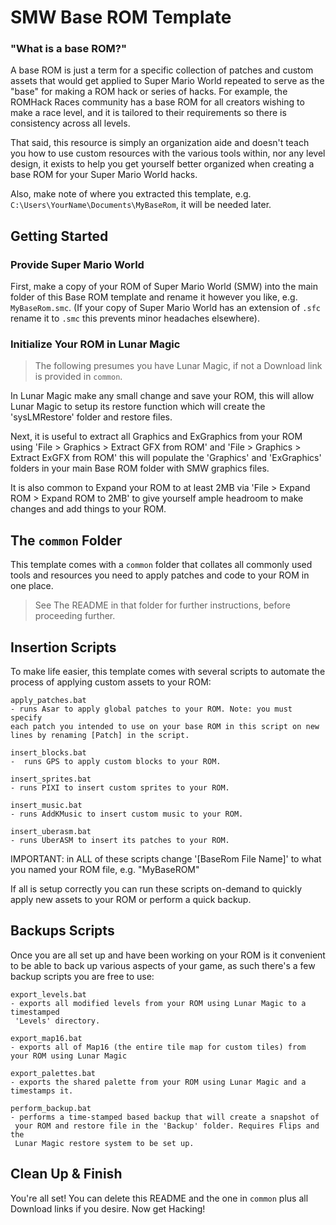 # SMW Base ROM Template

### "What is a base ROM?"

A base ROM is just a term for a specific collection of patches and custom assets that would get applied to Super Mario World repeated to serve as the "base" for making a ROM hack or series of hacks. For example, the ROMHack Races community has a base ROM for all creators wishing to make a race level, and it is tailored to their requirements so there is consistency across all levels. 

That said, this resource is simply an organization aide and doesn't teach you how to use custom resources with the various tools within, nor any level design, it exists to help you get yourself better organized when creating a base ROM for your Super Mario World hacks.

Also, make note of where you extracted this template, e.g. `C:\Users\YourName\Documents\MyBaseRom`, it will be needed later. 


## Getting Started

### Provide Super Mario World

First, make a copy of your ROM of Super Mario World (SMW) into the main folder of this Base ROM template and rename it however you like, e.g. `MyBaseRom.smc`. (If your copy of Super Mario World has an extension of `.sfc` rename it to `.smc` this prevents minor headaches elsewhere).


### Initialize Your ROM in Lunar Magic

> The following presumes you have Lunar Magic, if not a Download link is provided in `common`.

In Lunar Magic make any small change and save your ROM, this will allow Lunar Magic to setup its restore function which will create the 'sysLMRestore' folder and restore files.

Next, it is useful to extract all Graphics and ExGraphics from your ROM using 'File > Graphics > Extract GFX from ROM' and 'File > Graphics > Extract ExGFX from ROM' this will populate the 'Graphics' and 'ExGraphics' folders in your main Base ROM folder with SMW graphics files.

It is also common to Expand your ROM to at least 2MB via 'File > Expand ROM > Expand ROM to 2MB' to give yourself ample headroom to make changes and add things to your ROM.


## The `common` Folder

This template comes with a `common` folder that collates all commonly used tools and resources you need to apply patches and code to your ROM in one place.

> See The README in that folder for further instructions, before proceeding further.


## Insertion Scripts

To make life easier, this template comes with several scripts to automate the process of applying custom assets to your ROM:
    
    apply_patches.bat
    - runs Asar to apply global patches to your ROM. Note: you must specify
    each patch you intended to use on your base ROM in this script on new
    lines by renaming [Patch] in the script.

    insert_blocks.bat
    -  runs GPS to apply custom blocks to your ROM.
    
    insert_sprites.bat
    - runs PIXI to insert custom sprites to your ROM.

    insert_music.bat
    - runs AddKMusic to insert custom music to your ROM.
    
    insert_uberasm.bat
    - runs UberASM to insert its patches to your ROM.

IMPORTANT: in ALL of these scripts change '[BaseRom File Name]' to what you named your ROM file, e.g. "MyBaseROM" 

If all is setup correctly you can run these scripts on-demand to quickly apply new assets to your ROM or perform a quick backup.

## Backups Scripts

Once you are all set up and have been working on your ROM is it convenient to be able to back up various aspects of your game, as such there's a few backup scripts you are free to use:

    export_levels.bat
    - exports all modified levels from your ROM using Lunar Magic to a timestamped
     'Levels' directory.

    export_map16.bat
    - exports all of Map16 (the entire tile map for custom tiles) from your ROM using Lunar Magic

    export_palettes.bat
    - exports the shared palette from your ROM using Lunar Magic and a timestamps it.
    
    perform_backup.bat
    - performs a time-stamped based backup that will create a snapshot of
     your ROM and restore file in the 'Backup' folder. Requires Flips and the
     Lunar Magic restore system to be set up.

## Clean Up & Finish

You're all set! You can delete this README and the one in `common` plus all Download links if you desire. Now get Hacking!